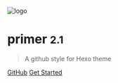 ![logo](http://ocrzehpgf.bkt.clouddn.com/Open%20Package%20%283%29.svg)

# primer <small>2.1</small>

> A github style for Hexo theme

[GitHub](https://github.com/yumemor/hexo-theme-primer)
[Get Started](#概述)
